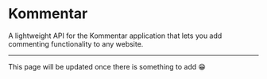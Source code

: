 # Kommentar

A lightweight API for the Kommentar application that lets you add commenting functionality to any website.

---

This page will be updated once there is something to add 😁
